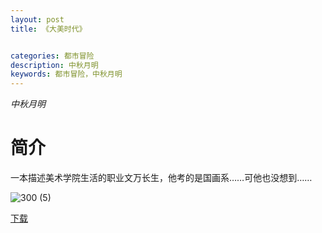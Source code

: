 ```yaml
---
layout: post
title: 《大美时代》


categories: 都市冒险
description: 中秋月明
keywords: 都市冒险，中秋月明
---
```


*中秋月明*

# 简介

一本描述美术学院生活的职业文万长生，他考的是国画系……可他也没想到……

![300 (5)](http://tvax4.sinaimg.cn/large/008dGP0Fgy1gu35he93l4j308c0b4jt5.jpg)

[下载](https://link.jscdn.cn/1drv/aHR0cHM6Ly8xZHJ2Lm1zL3QvcyFBaGU2R2dNWmVFb2poVFhMV3RZUHFwUXlNTDhKP2U9MWRKeXlv.txt)

